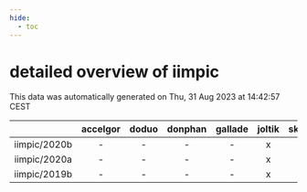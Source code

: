 ```yaml
---
hide:
  - toc
---
```


detailed overview of iimpic
===========================


This data was automatically generated on Thu, 31 Aug 2023 at 14:42:57 CEST  

| |accelgor|doduo|donphan|gallade|joltik|skitty|swalot|victini|
| :---: | :---: | :---: | :---: | :---: | :---: | :---: | :---: | :---: |
|iimpic/2020b|-|-|-|-|x|-|-|-|
|iimpic/2020a|-|-|-|-|x|-|-|-|
|iimpic/2019b|-|-|-|-|x|-|-|-|
